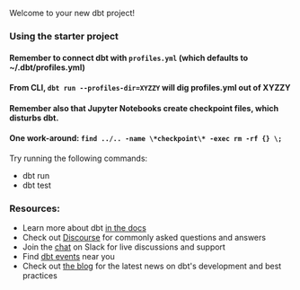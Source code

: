 Welcome to your new dbt project!

### Using the starter project

#### Remember to connect dbt with `profiles.yml` (which defaults to ~/.dbt/profiles.yml)
#### From CLI, `dbt run --profiles-dir=XYZZY` will dig profiles.yml out of XYZZY
#### Remember also that Jupyter Notebooks create checkpoint files, which disturbs dbt.
#### One work-around: `find ../.. -name \*checkpoint\* -exec rm -rf {} \;`

Try running the following commands:
- dbt run
- dbt test


### Resources:
- Learn more about dbt [in the docs](https://docs.getdbt.com/docs/introduction)
- Check out [Discourse](https://discourse.getdbt.com/) for commonly asked questions and answers
- Join the [chat](https://community.getdbt.com/) on Slack for live discussions and support
- Find [dbt events](https://events.getdbt.com) near you
- Check out [the blog](https://blog.getdbt.com/) for the latest news on dbt's development and best practices
